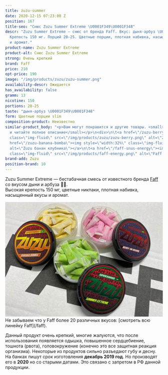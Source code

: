 ```yaml
---
title: zuzu-summer
date: 2020-12-15 07:23:00 Z
position: 167
title-seo: "Снюс Zuzu Summer Extreme \U0001F349\U0001F348"
descr: "Zuzu Summer Extreme — снюс от бренда Faff. Вкус: дыня-арбуз \U0001F349\U0001F348.
  Крепость 150 мг. Порций 20-25. Цветные порции, плотная набивка, насыщенные вкусы
  и аромат."
product-name: Zuzu Summer Extreme
product-alt: Снюс Zuzu Summer Extreme
strong: Очень крепкий
brand: Faff
price: 210
opt-price: 190
image: "/img/products/zuzu/zuzu-summer.png"
availability-descr: Ожидается
has_availability: false
gramm: 13
nicotine: 150
portions: 20-25
taste: "дыня-арбуз \U0001F349\U0001F348"
form: Цветные порции slim
composition-product: Неизвестно
similar-product_body: "<p>Вам могут понравится и другие товары. <small>Жмите на картинки
  и читайте полное описание</small></p>\n<div>\n\t<a href=\"/zuzu-berry\"><img style=\"width:32%\"
  class=\"img-fluid\" src=\"/img/products/zuzu/zuzu-berry.png\" alt=\"Zuzu berry\"></a>\n\t<a
  href=\"/zuzu-banana-bomba\"><img style=\"width:32%\" class=\"img-fluid\" src=\"/img/products/zuzu/zuzu-bannana.png\"
  alt=\"Zuzu банан клубника\"></a>\n\t<a href=\"/faff-snus-energy\"><img style=\"width:32%\"
  class=\"img-fluid\" src=\"/img/products/faff-energy.png\" alt=\"Faff Energy снюс\"></a>\n</div>"
brand-add: Zuzu
position-brand: 10
---
```


Zuzu Summer Extreme — бестабачная смесь от известного бренда [Faff](/faff) со вкусом дыни и арбуза 🍉🍈.<br>
Высокая крепость 150 мг, цветные никпаки, плотная набивка, насыщенный вкусы и аромат.
<div class="mb-3">
	<img class="img-fluid" src="/img/products/zuzu/zuzu-open.jpg" alt="Снюс Zuzu цветные порции">
</div>
Не забываем что у Faff более 20 различных вкусов: [смотреть всю линейку Faff](/faff).

Данный продукт очень крепкий, многие жалуются, что после использования появляется одышка, повышенное сердцебиение, тошнота (рвота), головокружение (конечно это все защитная реакция организма). Некоторые из продуктов сильно разъедают губу и десну.
На банках пишут срок изготовления **декабрь 2019 год**. Но производят его в **2020** но со старыми датами. Это связано с запретом в РФ данной продукции.